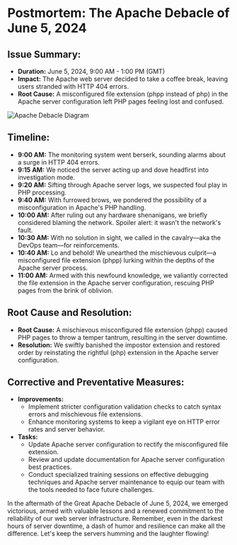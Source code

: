 # Postmortem: The Apache Debacle of June 5, 2024

## Issue Summary:
- **Duration:** June 5, 2024, 9:00 AM - 1:00 PM (GMT)
- **Impact:** The Apache web server decided to take a coffee break, leaving users stranded with HTTP 404 errors.
- **Root Cause:** A misconfigured file extension (phpp instead of php) in the Apache server configuration left PHP pages feeling lost and confused.

![Apache Debacle Diagram](images/apache_debacle_diagram.png)

## Timeline:
- **9:00 AM:** The monitoring system went berserk, sounding alarms about a surge in HTTP 404 errors.
- **9:15 AM:** We noticed the server acting up and dove headfirst into investigation mode.
- **9:20 AM:** Sifting through Apache server logs, we suspected foul play in PHP processing.
- **9:40 AM:** With furrowed brows, we pondered the possibility of a misconfiguration in Apache's PHP handling.
- **10:00 AM:** After ruling out any hardware shenanigans, we briefly considered blaming the network. Spoiler alert: it wasn't the network's fault.
- **10:30 AM:** With no solution in sight, we called in the cavalry—aka the DevOps team—for reinforcements.
- **10:40 AM:** Lo and behold! We unearthed the mischievous culprit—a misconfigured file extension (phpp) lurking within the depths of the Apache server process.
- **11:00 AM:** Armed with this newfound knowledge, we valiantly corrected the file extension in the Apache server configuration, rescuing PHP pages from the brink of oblivion.

## Root Cause and Resolution:
- **Root Cause:** A mischievous misconfigured file extension (phpp) caused PHP pages to throw a temper tantrum, resulting in the server downtime.
- **Resolution:** We swiftly banished the impostor extension and restored order by reinstating the rightful (php) extension in the Apache server configuration.

## Corrective and Preventative Measures:
- **Improvements:**
  - Implement stricter configuration validation checks to catch syntax errors and mischievous file extensions.
  - Enhance monitoring systems to keep a vigilant eye on HTTP error rates and server behavior.
- **Tasks:**
  - Update Apache server configuration to rectify the misconfigured file extension.
  - Review and update documentation for Apache server configuration best practices.
  - Conduct specialized training sessions on effective debugging techniques and Apache server maintenance to equip our team with the tools needed to face future challenges.

In the aftermath of the Great Apache Debacle of June 5, 2024, we emerged victorious, armed with valuable lessons and a renewed commitment to the reliability of our web server infrastructure. Remember, even in the darkest hours of server downtime, a dash of humor and resilience can make all the difference. Let's keep the servers humming and the laughter flowing!

